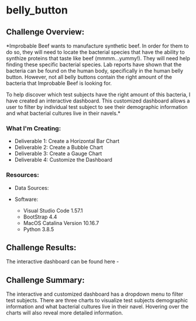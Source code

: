 # belly_button

## Challenge Overview:
*Improbable Beef wants to manufacture synthetic beef.  In order for them to do so, they will need to locate the bacterial species that have the ability to synthize proteins that taste like beef (mmmm...yummy!).  They will need help finding these specific bacterial species.  Lab reports have shown that the bacteria can be found on the human body, specifically in the human belly button. However, not all belly buttons contain the right amount of the bacteria that Improbable Beef is looking for.  

To help discover which test subjects have the right amount of this bacteria, I have created an interactive dashboard. This customized dashboard allows a user to filter by individual test subject to see their demographic information and what bacterial cultures live in their navels.*

### What I'm Creating:
- Deliverable 1: Create a Horizontal Bar Chart
- Deliverable 2: Create a Bubble Chart
- Deliverable 3: Create a Gauge Chart
- Deliverable 4: Customize the Dashboard

### Resources:
- Data Sources:

- Software:
    - Visual Studio Code 1.57.1
    - BootStrap 4.4
    - MacOS Catalina Version 10.16.7
    - Python 3.8.5
    
## Challenge Results:
The interactive dashboard can be found here - 

## Challenge Summary:
The interactive and customized dashboard has a dropdown menu to filter test subjects.  There are three charts to visualize test subjects demographic information and what bacterial cultures live in their navel.  Hovering over the charts will also reveal more detailed information. 